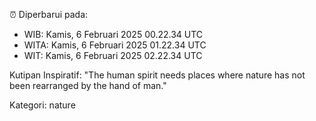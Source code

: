 ⏰ Diperbarui pada:
- WIB: Kamis, 6 Februari 2025 00.22.34 UTC
- WITA: Kamis, 6 Februari 2025 01.22.34 UTC
- WIT: Kamis, 6 Februari 2025 02.22.34 UTC

Kutipan Inspiratif:
"The human spirit needs places where nature has not been rearranged by the hand of man."


Kategori: nature

